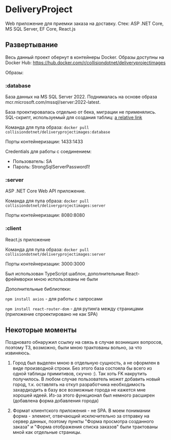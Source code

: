 # DeliveryProject
Web приложение для приемки заказа на доставку. Стек: ASP .NET Core, MS SQL Server, EF Core, React.js
## Развертывание
Весь данный проект обернут в контейнеры Docker. Образы доступны на Docker Hub: https://hub.docker.com/r/collisiondotnet/deliveryprojectimages

Образы:
### :database 
База данных на MS SQL Server 2022. Поднималась на основе образа mcr.microsoft.com/mssql/server:2022-latest.

База проектировалась отдельно от бека, миграции не применялись. SQL-скрипт, используемый для создания таблиц: [a relative link](other_file.md)

Команда для пула образа: ```docker pull collisiondotnet/deliveryprojectimages:database```

Порты контейнеризации: 1433:1433

Credentials для работы с соединением:
* Пользователь: SA
* Пароль: StrongSqlServerPassword1!
### :server 
ASP .NET Core Web API приложение.

Команда для пула образа: ```docker pull collisiondotnet/deliveryprojectimages:server```

Порты контейнеризации: 8080:8080
### :client 
React.js приложение

Команда для пула образа: ```docker pull collisiondotnet/deliveryprojectimages:server```

Порты контейнеризации: 3000:3000

Был использован TypeScript шаблон, дополнительные React-фреймворки мною использованы не были

Дополнительные библиотеки:

```npm install axios``` - для работы с запросами

```npm install react-router-dom``` - для рутинга между страницами (приложение спроектировано не как SPA)

## Некоторые моменты
Поздновато обнаружил ссылку на связь в случае возникших вопросов, поэтому ТЗ, возможно, были мною трактованы вольно, за что извиняюсь.

1. Город был выделен мною в отдельную сущность, а не оформлен в виде производной строки. Без этого база состояла бы всего из одной таблицы примитивов, скучно :). Так хоть FK накрутить получилось. В любом случае пользователь может добавить новый город, т.к. оставлять на откуп разработчика необходимость захардкодить в базу все возможные города не кажется мне хорошей идеей. Из-за этого функционал был немного расширен (добавлена форма добавления города)

2. Формат клиентского приложения - не SPA. В моем понимании форма - элемент, отвечающий исключительно за отправку на сервер данных, поэтому пункты "Форма просмотра созданного заказа" и "Форма отображения списка заказов" были трактованы мной как отдельные страницы.
